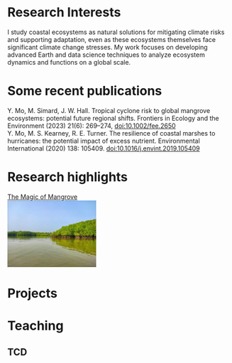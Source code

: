 # Research Interests
I study coastal ecosystems as natural solutions for mitigating climate risks and supporting adaptation, even as these ecosystems themselves face significant climate change stresses. My work focuses on developing advanced Earth and data science techniques to analyze ecosystem dynamics and functions on a global scale.

# Some recent publications
Y. Mo, M. Simard, J. W. Hall. Tropical cyclone risk to global mangrove ecosystems: potential future regional shifts. Frontiers in Ecology and the Environment (2023) 21(6): 269–274, [doi:10.1002/fee.2650](https://esajournals.onlinelibrary.wiley.com/doi/full/10.1002/fee.2650) 
<br/>Y. Mo, M. S. Kearney, R. E. Turner. The resilience of coastal marshes to hurricanes: the potential impact of excess nutrient. Environmental International (2020) 138: 105409. [doi:10.1016/j.envint.2019.105409](https://www.sciencedirect.com/science/article/pii/S0160412019312814#:~:text=Because%20excess%20nutrient%20can%20reduce,the%20marshes'%20susceptibility%20to%20hurricanes.)

# Research highlights
[The Magic of Mangrove ](https://www.youtube.com/watch?v=2gAxHTHOSKk) <br/> <img src="assets/img/mangrove.jpg" width="200">

# Projects

# Teaching 
## TCD
